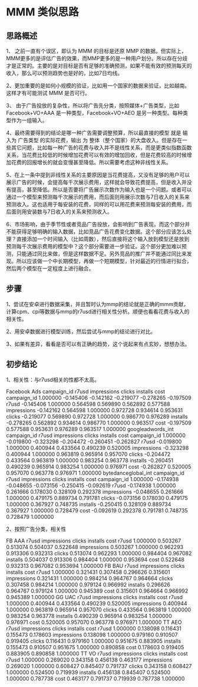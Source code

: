 # MMM 类似思路

## 思路概述

1、 之前一直有个误区，即认为 MMM 的目标是还原 MMP 的数据。但实际上，MMM更多的是评估广告的效果，而MMP更多的是一种用户划分。所以存在分歧才是正常的。主要的是对目标是否有足够的准确预测，如果不能有效的预测每天的收入，那么可以预测趋势也是好的，比如7日均线。

2、更加重要的是如何小规模的验证，比如用一个国家的数据来验证，比如越南。这样才有可能测试 MMM 是否可行。 

3、 由于广告投放的复杂性，所以将广告先分类，按照媒体+广告类型，比如 Facebook+VO+AAA 是一种类型，Facebook+VO+AEO 是另一种类型。每种类型作为一组输入。

4、最终需要得到的结论是哪一种广告需要调整预算，所以最直接的模型 就是 输入为 广告类型 的实际花费，输出 为 整体（整个国家）的大盘收入。但是存在一些其它问题，比如每一种广告的花费与收入并不是线性关系，而是更类似指数函数关系，当花费比较低的时候增加花费可以有效的增加回收，但是花费较高的时候增加花费的回报增长的就会变慢甚至降低。所以需要考虑这种非线性关系。

5、在上一条中提到非线性关系的主要原因是当花费提高，又没有足够的用户可以展示广告的时候，会提高每千次展示费用，这样就会导致花费提高，但是收入并没有提高，甚至降低。所以是否要将广告展示次数作为输入也是一个问题。或者可以通过一个模型来预测每千次展示的费用，而后面则用展示次数与7日收入的关系来预测收入。这也适用于每安装的花费，同样的可以用花费来预测每安装的费用，而后面则用安装数与7日收入的关系来预测收入。

6、市场影响，由于季节性或者竞品广告投放，会影响到广告表现。而这个部分并不能获得足够明确的输入数据，比如竞品广告花费变化数据。这个部分应该怎么处理？直接添加一个时间输入（比如周数），然后直接将这个输入放到模型还是放到预测每千次展示费用的模型中？这个部分需要进一步验证。这个部分更加难以预测，只能通过同比来做，但是这样数据不足。另外竞品的推广并不能通过同比来发现。所以应该做一个中长期模型，再做一个短期模型，针对最近的行情进行拟合，然后两个模型在一定程度上进行融合。

## 步骤

1、尝试在安卓进行数据采集，并且暂时认为mmp的结论就是正确的mmm贡献，计算cpm、cpi等数据与mmp的r7usd进行相关性分析。顺便也看看花费与收入的相关性。

2、用安卓数据进行模型训练，然后尝试与mmp的结论进行对比。

3、如果有差异，看看是否可以有正确的趋势，这个说起来有点玄妙，想想办法。

## 初步结论

1、相关性：与r7usd相关的性都不太高。

Facebook Ads
             campaign_id     r7usd  impressions    clicks  installs      cost
campaign_id     1.000000 -0.145406    -0.142162 -0.219077 -0.278265 -0.197509
r7usd          -0.145406  1.000000     0.564598  0.569890  0.562892  0.577588
impressions    -0.142162  0.564598     1.000000  0.972728  0.934614  0.953631
clicks         -0.219077  0.569890     0.972728  1.000000  0.986770  0.976289
installs       -0.278265  0.562892     0.934614  0.986770  1.000000  0.963517
cost           -0.197509  0.577588     0.953631  0.976289  0.963517  1.000000
googleadwords_int
             campaign_id     r7usd  impressions    clicks  installs      cost
campaign_id     1.000000 -0.019800    -0.323298 -0.204472 -0.260451 -0.262827
r7usd          -0.019800  1.000000     0.400944  0.433564  0.490239  0.520005
impressions    -0.323298  0.400944     1.000000  0.963819  0.965914  0.957070
clicks         -0.204472  0.433564     0.963819  1.000000  0.983254  0.963778
installs       -0.260451  0.490239     0.965914  0.983254  1.000000  0.976971
cost           -0.262827  0.520005     0.957070  0.963778  0.976971  1.000000
bytedanceglobal_int
             campaign_id     r7usd  impressions    clicks  installs      cost
campaign_id     1.000000 -0.174938    -0.048655 -0.073156 -0.250415 -0.092619
r7usd          -0.174938  1.000000     0.261666  0.178030  0.328109  0.292378
impressions    -0.048655  0.261666     1.000000  0.479175  0.889734  0.791781
clicks         -0.073156  0.178030     0.479175  1.000000  0.367927  0.748735
installs       -0.250415  0.328109     0.889734  0.367927  1.000000  0.728479
cost           -0.092619  0.292378     0.791781  0.748735  0.728479  1.000000

2、按照广告分类，相关性

FB AAA
                r7usd  impressions    clicks  installs      cost
r7usd        1.000000     0.503267  0.513074  0.504037  0.522648
impressions  0.503267     1.000000  0.962293  0.913306  0.932313
clicks       0.513074     0.962293  1.000000  0.984404  0.967082
installs     0.504037     0.913306  0.984404  1.000000  0.953694
cost         0.522648     0.932313  0.967082  0.953694  1.000000
FB BAU
                r7usd  impressions    clicks  installs      cost
r7usd        1.000000     0.321431  0.307458  0.296626  0.315601
impressions  0.321431     1.000000  0.984214  0.964767  0.964664
clicks       0.307458     0.984214  1.000000  0.979124  0.966992
installs     0.296626     0.964767  0.979124  1.000000  0.945389
cost         0.315601     0.964664  0.966992  0.945389  1.000000
GG UAC
                r7usd  impressions    clicks  installs      cost
r7usd        1.000000     0.400944  0.433564  0.490239  0.520005
impressions  0.400944     1.000000  0.963819  0.965914  0.957070
clicks       0.433564     0.963819  1.000000  0.983254  0.963778
installs     0.490239     0.965914  0.983254  1.000000  0.976971
cost         0.520005     0.957070  0.963778  0.976971  1.000000
TT AEO
                r7usd  impressions    clicks  installs      cost
r7usd        1.000000     0.138098  0.116431  0.155473  0.178603
impressions  0.138098     1.000000  0.979160  0.910507  0.919405
clicks       0.116431     0.979160  1.000000  0.951675  0.883905
installs     0.155473     0.910507  0.951675  1.000000  0.890858
cost         0.178603     0.919405  0.883905  0.890858  1.000000
TT VO
                r7usd  impressions    clicks  installs      cost
r7usd        1.000000     0.269020  0.343158  0.456138  0.463177
impressions  0.269020     1.000000  0.608427  0.845407  0.791737
clicks       0.343158     0.608427  1.000000  0.524500  0.719939
installs     0.456138     0.845407  0.524500  1.000000  0.787738
cost         0.463177     0.791737  0.719939  0.787738  1.000000